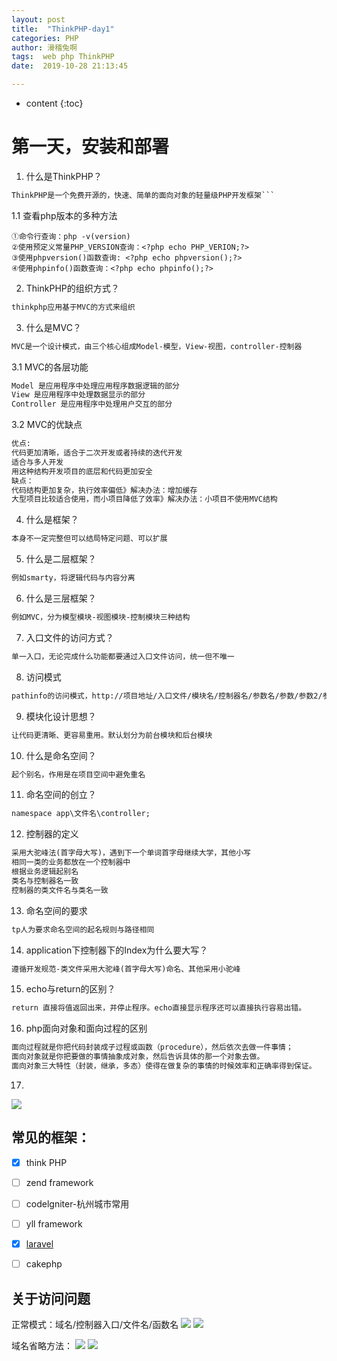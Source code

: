 ```yaml
---
layout: post
title:  "ThinkPHP-day1"
categories: PHP
author: 滑稽兔啊
tags:  web php ThinkPHP
date:  2019-10-28 21:13:45

---
```


* content
{:toc}

# 第一天，安装和部署













1. 什么是ThinkPHP？

```html
ThinkPHP是一个免费开源的，快速、简单的面向对象的轻量级PHP开发框架```
```

1.1 查看php版本的多种方法

```php+html
①命令行查询：php -v(version)
②使用预定义常量PHP_VERSION查询：<?php echo PHP_VERION;?>
③使用phpversion()函数查询: <?php echo phpversion();?>
④使用phpinfo()函数查询：<?php echo phpinfo();?>
```

2. ThinkPHP的组织方式？

```html
thinkphp应用基于MVC的方式来组织
```

3. 什么是MVC？

```html
MVC是一个设计模式，由三个核心组成Model-模型，View-视图，controller-控制器
```

3.1 MVC的各层功能

```html
Model 是应用程序中处理应用程序数据逻辑的部分
View 是应用程序中处理数据显示的部分
Controller 是应用程序中处理用户交互的部分
```
3.2 MVC的优缺点
```html
优点:
代码更加清晰，适合于二次开发或者持续的迭代开发
适合与多人开发
用这种结构开发项目的底层和代码更加安全
缺点：
代码结构更加复杂，执行效率偏低》解决办法：增加缓存
大型项目比较适合使用，而小项目降低了效率》解决办法：小项目不使用MVC结构
```
4. 什么是框架？

```html
本身不一定完整但可以结局特定问题、可以扩展
```

5. 什么是二层框架？

```html
例如smarty，将逻辑代码与内容分离
```

6. 什么是三层框架？

```html
例如MVC，分为模型模块-视图模块-控制模块三种结构
```

7. 入口文件的访问方式？

```html
单一入口，无论完成什么功能都要通过入口文件访问，统一但不唯一
```

8. 访问模式

```html
pathinfo的访问模式，http://项目地址/入口文件/模块名/控制器名/参数名/参数/参数2/参数2...静态后缀
```

9. 模块化设计思想？

```html
让代码更清晰、更容易重用。默认划分为前台模块和后台模块
```

10. 什么是命名空间？

```html
起个别名，作用是在项目空间中避免重名
```

11. 命名空间的创立？

```html
namespace app\文件名\controller;
```

12. 控制器的定义

```html
采用大驼峰法(首字母大写)，遇到下一个单词首字母继续大学，其他小写
相同一类的业务都放在一个控制器中
根据业务逻辑起别名
类名与控制器名一致
控制器的类文件名与类名一致
```

13. 命名空间的要求

```html
tp人为要求命名空间的起名规则与路径相同
```

14. application下控制器下的Index为什么要大写？

```html
遵循开发规范-类文件采用大驼峰(首字母大写)命名、其他采用小驼峰
```

15. echo与return的区别？

```html
return 直接将值返回出来，并停止程序。echo直接显示程序还可以直接执行容易出错。
```

16. php面向对象和面向过程的区别

```html
面向过程就是你把代码封装成子过程或函数（procedure），然后依次去做一件事情；
面向对象就是你把要做的事情抽象成对象，然后告诉具体的那一个对象去做。
面向对象三大特性（封装，继承，多态）使得在做复杂的事情的时候效率和正确率得到保证。
```

17.
![](https://j1109053660.oss-cn-hangzhou.aliyuncs.com/img/20191028114731.png)




## 常见的框架：

- [x] think PHP
- [ ] zend framework
- [ ] codelgniter-杭州城市常用
- [ ] yll framework
- [x] [laravel](https://www.golaravel.com/)
- [ ] cakephp



## 关于访问问题

正常模式：域名/控制器入口/文件名/函数名
![](https://j1109053660.oss-cn-hangzhou.aliyuncs.com/img/20191028193611.png)
![](https://j1109053660.oss-cn-hangzhou.aliyuncs.com/img/20191028193523.png)

域名省略方法：
![](https://j1109053660.oss-cn-hangzhou.aliyuncs.com/img/20191028193248.png)
![](https://j1109053660.oss-cn-hangzhou.aliyuncs.com/img/20191028193400.png)

